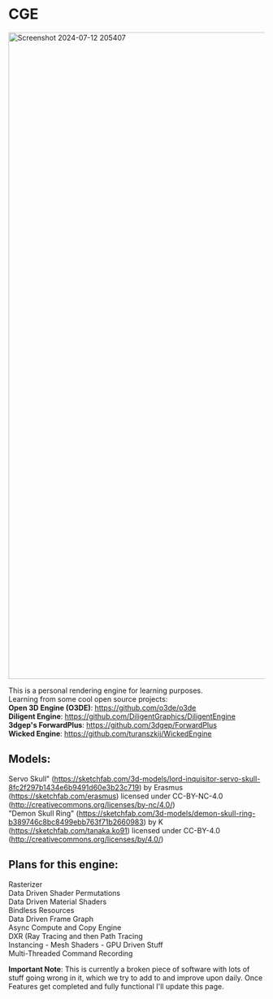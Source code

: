 # CGE

<img width="1274" alt="Screenshot 2024-07-12 205407" src="https://github.com/user-attachments/assets/8d701344-a90e-416b-b976-cf2e6698fb35"><br>

This is a personal rendering engine for learning purposes.<br>
Learning from some cool open source projects:<br>
**Open 3D Engine (O3DE)**: https://github.com/o3de/o3de<br>
**Diligent Engine**: https://github.com/DiligentGraphics/DiligentEngine<br>
**3dgep's ForwardPlus**: https://github.com/3dgep/ForwardPlus<br>
**Wicked Engine**: https://github.com/turanszkij/WickedEngine<br>

## Models:
Servo Skull" (https://sketchfab.com/3d-models/lord-inquisitor-servo-skull-8fc2f297b1434e6b9491d60e3b23c719) by Erasmus (https://sketchfab.com/erasmus) licensed under CC-BY-NC-4.0 (http://creativecommons.org/licenses/by-nc/4.0/)<br>
"Demon Skull Ring" (https://sketchfab.com/3d-models/demon-skull-ring-b389746c8bc8499ebb763f71b2660983) by K (https://sketchfab.com/tanaka.ko91) licensed under CC-BY-4.0 (http://creativecommons.org/licenses/by/4.0/)<br>

## Plans for this engine:

Rasterizer<br>
Data Driven Shader Permutations<br>
Data Driven Material Shaders<br>
Bindless Resources<br>
Data Driven Frame Graph<br>
Async Compute and Copy Engine<br>
DXR (Ray Tracing and then Path Tracing<br>
Instancing - Mesh Shaders - GPU Driven Stuff<br>
Multi-Threaded Command Recording<br>

**Important Note**: This is currently a broken piece of software with lots of stuff going wrong in it, which we try to add to and improve upon daily.
Once Features get completed and fully functional I'll update this page.
